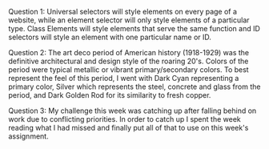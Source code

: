 Question 1:
Universal selectors will style elements on every page of a website, while an element selector will only style elements of a particular type.
Class Elements will style elements that serve the same function and ID selectors will style an element with one particular name or ID.

Question 2:
The art deco period of American history (1918-1929) was the definitive architectural and design style of the roaring 20's.
Colors of the period were typical metallic or vibrant primary/secondary colors.  To best represent the feel of this period, I went with
Dark Cyan representing a primary color, Silver which represents the steel, concrete and glass from the period, and Dark Golden Rod for its
similarity to fresh copper.

Question 3:
My challenge this week was catching up after falling behind on work due to conflicting priorities.  In order to catch up I spent the week reading 
what I had missed and finally put all of that to use on this week's assignment.
